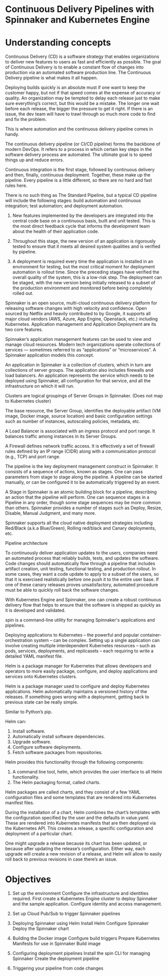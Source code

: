 # Continuous Delivery Pipelines with Spinnaker and Kubernetes Engine

# Understanding concepts

Continuous Delivery (CD) is a software strategy that enables organizations to deliver new features to users as fast and efficiently as possible. 
The goal of Continuous Delivery is to enable a constant flow of changes into production via an automated software production line. 
The Continuous Delivery pipeline is what makes it all happen.

Deploying builds quickly is an absolute must if one want to keep the customer happy, but not if that speed comes at the expense of accuracy or quality. 
An organization may be tempted to delay each release just to make sure everything’s correct, but this would be a mistake.
The longer one wait before each release, the bigger the pressure to get it right.
If there is an issue, the dev team will have to trawl through so much more code to find and fix the problem.

This is where automation and the continuous delivery pipeline comes in handy.

The continuous delivery pipeline (or CI/CD pipeline) forms the backbone of modern DevOps.
It refers to a process in which certain key steps in the software delivery process are automated. The ultimate goal is to speed things up and reduce errors.

Continuous integration is the first stage, followed by continuous delivery and then, finally, continuous deployment. Together, these make up the pipeline.
Every pipeline is a little different, so there are no hard and fast rules here. 

There is no such thing as The Standard Pipeline, 
but a typical CD pipeline will include the following stages: build automation and continuous integration; test automation; and deployment automation.

1. New features implemented by the developers are integrated into the central code base on a continuous basis, built and unit tested. 
   This is the most direct feedback cycle that informs the development team about the health of their application code.
   
2. Throughout this stage, the new version of an application is rigorously tested to ensure that it meets all desired system qualities and is verified by pipeline.
 
3. A deployment is required every time the application is installed in an environment for testing, but the most critical moment for deployment automation is rollout time.
   Since the preceding stages have verified the overall quality of the system, this is a low-risk step. The deployment can be staged,
   with the new version being initially released to a subset of the production environment and monitored before being completely rolled out. 
   
Spinnaker is an open source, multi-cloud continuous delivery platform for releasing software changes with high velocity and confidence.
Open sourced by Netflix and heavily contributed to by Google, it supports all major cloud vendors (AWS, Azure, App Engine, Openstack, etc.) including Kubernetes.
Application management and Application Deployment are its two core features.

Spinnaker’s application management features can be used to view and manage cloud resources.
Modern tech organizations operate collections of services — sometimes referred to as “applications” or “microservices”. 
A Spinnaker application models this concept.


An application in Spinnaker is a collection of clusters, which in turn are collections of server groups. 
The application also includes firewalls and load balancers. 
An application represents the service which needs to be deployed using Spinnaker, all configuration for that service, and all the infrastructure on which it will run.

Clusters are logical groupings of Server Groups in Spinnaker. (Does not map to Kubernetes cluster)

The base resource, the Server Group, identifies the deployable artifact (VM image, Docker image, source location) 
and basic configuration settings such as number of instances, autoscaling policies, metadata, etc.

A Load Balancer is associated with an ingress protocol and port range. It balances traffic among instances in its Server Groups.

A Firewall defines network traffic access. 
It is effectively a set of firewall rules defined by an IP range (CIDR) along with a communication protocol (e.g., TCP) and port range.

The pipeline is the key deployment management construct in Spinnaker. 
It consists of a sequence of actions, known as stages. One can pass parameters from stage to stage along the pipeline.
A pipeline can be started manually, or can be configured it to be automatically triggered by an event.

A Stage in Spinnaker is an atomic building block for a pipeline, describing an action that the pipeline will perform. 
One can sequence stages in a Pipeline in any order, though some stage sequences may be more common than others. 
Spinnaker provides a number of stages such as Deploy, Resize, Disable, Manual Judgment, and many more. 

Spinnaker supports all the cloud native deployment strategies including Red/Black (a.k.a Blue/Green), Rolling red/black and Canary deployments, etc.

Pipeline architecture

To continuously deliver application updates to the users, companies need an automated process that reliably builds, tests, and updates the software. 
Code changes should automatically flow through a pipeline that includes artifact creation, unit testing, functional testing, and production rollout. 
In some cases, they want a code update to apply to a subset of the users, so that it is exercised realistically before one push it to the entire user base. 
If one of these canary releases proves unsatisfactory, automated procedure must be able to quickly roll back the software changes.

With Kubernetes Engine and Spinnaker, 
one can create a robust continuous delivery flow that helps to ensure that the software is shipped as quickly as it is developed and validated. 

spin is a command-line utility for managing Spinnaker's applications and pipelines.

Deploying applications to Kubernetes – the powerful and popular container-orchestration system – can be complex. 
Setting up a single application can involve creating multiple interdependent Kubernetes resources – such as pods, 
services, deployments, and replicasets – each requiring to write a detailed YAML manifest file.

Helm is a package manager for Kubernetes that allows developers and operators to more easily package, 
configure, and deploy applications and services onto Kubernetes clusters.

Helm is a package manager used to configure and deploy Kubernetes applications.
Helm automatically maintains a versioned history of the releases. If something goes wrong with a deployment, getting back to previous state can be really simple.

Similar to Python’s pip.

Helm can:

1. Install software.
2. Automatically install software dependencies.
3. Upgrade software.
4. Configure software deployments.
5. Fetch software packages from repositories.

Helm provides this functionality through the following components:

1. A command line tool, helm, which provides the user interface to all Helm functionality.
2. The Helm packaging format, called charts.

Helm packages are called charts, and they consist of a few YAML configuration files and some templates that are rendered into Kubernetes manifest files. 

During the installation of a chart, Helm combines the chart’s templates with the configuration specified by the user and the defaults in value.yaml. 
These are rendered into Kubernetes manifests that are then deployed via the Kubernetes API. 
This creates a release, a specific configuration and deployment of a particular chart.

One might upgrade a release because its chart has been updated, or because after updating the release’s configuration. 
Either way, each upgrade will create a new revision of a release, and Helm will allow to easily roll back to previous revisions in case there’s an issue.

# Objectives

1. Set up the environment
   Configure the infrastructure and identities required.
   First create a Kubernetes Engine cluster to deploy Spinnaker and the sample application.
   Configure identity and access management.
   
2. Set up Cloud Pub/Sub to trigger Spinnaker pipelines

3. Deploying Spinnaker using Helm
   Install Helm
   Configure Spinnaker
   Deploy the Spinnaker chart
   
4. Building the Docker image
   Configure build triggers
   Prepare Kubernetes Manifests for use in Spinnaker
   Build image
   
5. Configuring deployment pipelines
   Install the spin CLI for managing Spinnaker
   Create the deployment pipeline
   
6. Triggering your pipeline from code changes
  


   
